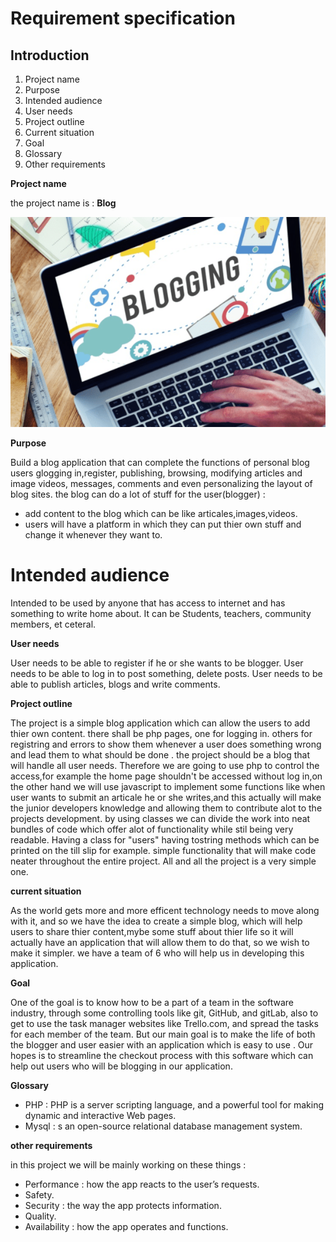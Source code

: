 Requirement specification
========
## Introduction
1. Project name
2. Purpose
3. Intended audience
4. User needs 
5. Project outline 
6. Current situation 
7. Goal  
8. Glossary
9. Other requirements

__Project name__

the project name is : **Blog**

![blog](/images/Blogging.png)

__Purpose__

Build a blog application that can complete the functions of personal blog users glogging in,register, publishing, browsing, modifying articles and image videos, messages, comments and even personalizing the layout of blog sites.
the blog can do a lot of stuff for the user(blogger) :
* add content to the blog which can be like articales,images,videos.
* users will have a platform in which they can put thier own stuff and change it whenever they want to.

# Intended audience
Intended to be used by anyone that has access to internet and has something to write home about. It can be Students, teachers, community members, et ceteral.

__User needs__

User needs to be able to register if he or she wants to be blogger.
User needs to be able to log in to post something, delete posts.
User needs to be able to  publish articles, blogs and write comments.

__Project outline__

The project is a simple blog application which can allow the users to add thier own content. there shall be php pages, one for logging in. others for registring and errors to show them whenever a user does something wrong and lead them to what should be done . the project should be a blog that will handle all user needs. Therefore we are going to use php to control the access,for example the home page shouldn't be accessed without log in,on the other hand we will use javascript to implement some functions like when user wants to submit an articale he or she writes,and this actually will make the junior developers knowledge and allowing them to contribute alot to the projects development. by using classes we can divide the work into neat bundles of code which offer alot of functionality while stil being very readable. Having a class for "users" having tostring methods which can be printed on the till slip for example. simple functionality that will make code neater throughout the entire project. All and all the project is a very simple one. 

__current situation__ 

As the world gets more and more efficent technology needs to move along with it, and so we have the idea to create a simple blog, which will help users to share thier content,mybe some stuff about thier life so it will actually have an application that will allow them to do that, so we wish to make it simpler. we have a team of 6 who will help us in developing this application. 

__Goal__

One of the goal is to know how to be a part of a team in the software industry, through some controlling tools like git, GitHub, and gitLab, also to get to use the task manager websites like Trello.com, and spread the tasks for each member of the team. But our main goal is to make the life of both the blogger and user easier with an application which is easy to use . Our hopes is to streamline the checkout process with this software which can help out users who will be blogging in our application.

__Glossary__

 * PHP : PHP is a server scripting language, and a powerful tool for making dynamic and interactive Web pages.
 * Mysql : s an open-source relational database management system.

 __other requirements__

in this project we will be mainly working on these things : 
* Performance : how the app reacts to the user’s requests.
* Safety.
* Security :  the way the app protects information.
* Quality.
* Availability : how the app operates and functions.
